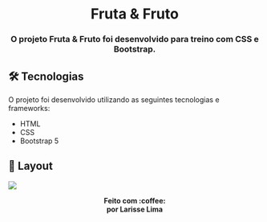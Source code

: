 <h1 align="center" >
    Fruta & Fruto
</h1>

<h3 align="center">
    O projeto Fruta & Fruto  foi desenvolvido para treino com CSS e Bootstrap.
</h3>




## 🛠 Tecnologias

O projeto foi desenvolvido utilizando as seguintes tecnologias e frameworks:

- HTML
- CSS
- Bootstrap 5

## 🎨 Layout

<img src="assets/img/layout.png">

<p align="center"><b>Feito com 	:coffee: <br> por Larisse Lima</b></p>




